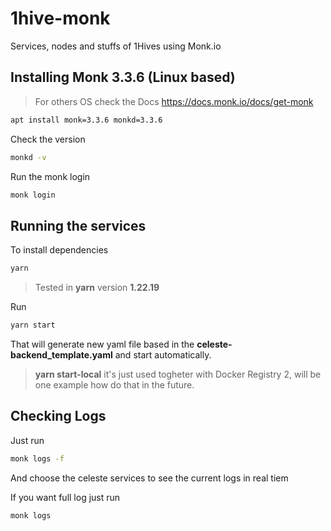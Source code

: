 # 1hive-monk
Services, nodes and stuffs of 1Hives using Monk.io


## Installing Monk 3.3.6 (Linux based)

> For others OS check the Docs https://docs.monk.io/docs/get-monk 

```bash
apt install monk=3.3.6 monkd=3.3.6
```

Check the version
```bash
monkd -v
```

Run the monk login

```bash
monk login
```

## Running the services

To install dependencies
```bash
yarn
```

> Tested in **yarn** version **1.22.19**

Run
```bash
yarn start
```

That will generate new yaml file based in the **celeste-backend_template.yaml** and start automatically.

> **yarn start-local** it's just used togheter with Docker Registry 2, will be one example how do that in the future.


## Checking Logs

Just run
```bash
monk logs -f
```

And choose the celeste services to see the current logs in real tiem

If you want full log just run 

```bash
monk logs
```



